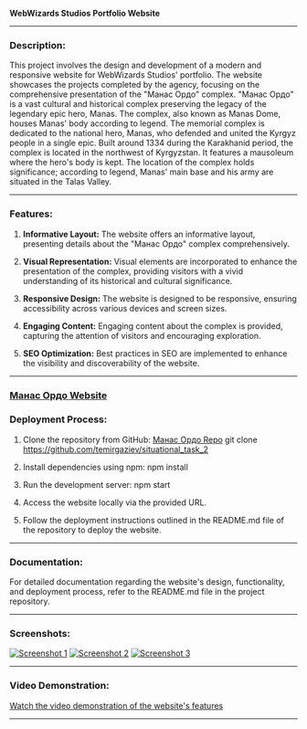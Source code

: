 **WebWizards Studios Portfolio Website**

---

### Description:

This project involves the design and development of a modern and responsive website for WebWizards Studios' portfolio. The website showcases the projects completed by the agency, focusing on the comprehensive presentation of the "Манас Ордо" complex. "Манас Ордо" is a vast cultural and historical complex preserving the legacy of the legendary epic hero, Manas. The complex, also known as Manas Dome, houses Manas' body according to legend. The memorial complex is dedicated to the national hero, Manas, who defended and united the Kyrgyz people in a single epic. Built around 1334 during the Karakhanid period, the complex is located in the northwest of Kyrgyzstan. It features a mausoleum where the hero's body is kept. The location of the complex holds significance; according to legend, Manas' main base and his army are situated in the Talas Valley.

---

### Features:

1. **Informative Layout:** The website offers an informative layout, presenting details about the "Манас Ордо" complex comprehensively.

2. **Visual Representation:** Visual elements are incorporated to enhance the presentation of the complex, providing visitors with a vivid understanding of its historical and cultural significance.

3. **Responsive Design:** The website is designed to be responsive, ensuring accessibility across various devices and screen sizes.

4. **Engaging Content:** Engaging content about the complex is provided, capturing the attention of visitors and encouraging exploration.

5. **SEO Optimization:** Best practices in SEO are implemented to enhance the visibility and discoverability of the website.

---
### [Манас Ордо Website](https://manas-ordo.vercel.app)
### Deployment Process:

1. Clone the repository from GitHub: [Манас Ордо Repo](https://github.com/temirgaziev/situational_task_2)
git clone https://github.com/temirgaziev/situational_task_2
2. Install dependencies using npm:
npm install
3. Run the development server:
npm start

4. Access the website locally via the provided URL.

5. Follow the deployment instructions outlined in the README.md file of the repository to deploy the website.

---

### Documentation:

For detailed documentation regarding the website's design, functionality, and deployment process, refer to the README.md file in the project repository.

---

### Screenshots:

[![Screenshot 1](/path/to/screenshot1.png)](link_to_screenshot1)
[![Screenshot 2](/path/to/screenshot2.png)](link_to_screenshot2)
[![Screenshot 3](/path/to/screenshot3.png)](link_to_screenshot3)

---

### Video Demonstration:

[Watch the video demonstration of the website's features](link_to_video)

---






